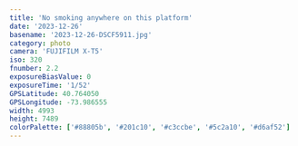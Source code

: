 ```yaml
---
title: 'No smoking anywhere on this platform'
date: '2023-12-26'
basename: '2023-12-26-DSCF5911.jpg'
category: photo
camera: 'FUJIFILM X-T5'
iso: 320
fnumber: 2.2
exposureBiasValue: 0
exposureTime: '1/52'
GPSLatitude: 40.764050
GPSLongitude: -73.986555
width: 4993
height: 7489
colorPalette: ['#88805b', '#201c10', '#c3ccbe', '#5c2a10', '#d6af52']
---
```

